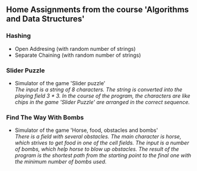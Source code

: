 <h2>Home Assignments from the course 'Algorithms and Data Structures' </h2>
<h3> Hashing </br> </h3>
<ul>
  <li>Open Addresing (with random number of strings) </li>
  <li>Separate Chaining (with random number of strings)</li>
</ul>

<h3> Slider Puzzle </br> </h3>
<ul>
  <li>Simulator of the game 'Slider puzzle'</li>
  <i>The input is a string of 8 characters. The string is converted into the playing field 3 * 3. In the course of the program, the characters are like chips in the game 'Slider Puzzle' are arranged in the correct sequence.</i>
</ul>

<h3> Find The Way With Bombs </br> </h3>
<ul>
  <li>Simulator of the game 'Horse, food, obstacles and bombs'</li>
  <i>There is a field with several obstacles. The main character is horse, which strives to get food in one of the cell fields. The input is a number of bombs, which help horse to blow up obstacles. The result of the program is the shortest path from the starting point to the final one with the minimum number of bombs used.</i>
</ul>
